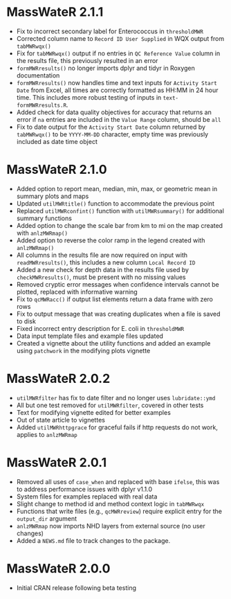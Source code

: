 # MassWateR 2.1.1

* Fix to incorrect secondary label for Enterococcus in `thresholdMWR`
* Corrected column name to `Record ID User Supplied` in WQX output from `tabMWRwqx()`
* Fix for `tabMWRwqx()` output if no entries in `QC Reference Value` column in the results file, this previously resulted in an error
* `formMWRresults()` no longer imports dplyr and tidyr in Roxygen documentation
* `formMWRresults()` now handles time and text inputs for `Activity Start Date` from Excel, all times are correctly formatted as HH:MM in 24 hour time.  This includes more robust testing of inputs in `text-formMWRresults.R`.
* Added check for data quality objectives for accuracy that returns an error if `na` entries are included in the `Value Range` column, should be `all`
* Fix to date output for the `Activity Start Date` column returned by `tabMWRwqx()` to be `YYYY-MM-DD` character, empty time was previously included as date time object

# MassWateR 2.1.0

* Added option to report mean, median, min, max, or geometric mean in summary plots and maps
* Updated `utilMWRtitle()` function to accommodate the previous point
* Replaced `utilMWRconfint()` function with `utilMWRsummary()` for additional summary functions
* Added option to change the scale bar from km to mi on the map created with `anlzMWRmap()`
* Added option to reverse the color ramp in the legend created with `anlzMWRmap()`
* All columns in the results file are now required on input with `readMWRresults()`, this includes a new column `Local Record ID`
* Added a new check for depth data in the results file used by `checkMWRresults()`, must be present with no missing values
* Removed cryptic error messages when confidence intervals cannot be plotted, replaced with informative warning
* Fix to `qcMWRacc()` if output list elements return a data frame with zero rows
* Fix to output message that was creating duplicates when a file is saved to disk
* Fixed incorrect entry description for E. coli in `thresholdMWR`
* Data input template files and example files updated
* Created a vignette about the utility functions and added an example using `patchwork` in the modifying plots vignette

# MassWateR 2.0.2

* `utilMWRfilter` has fix to date filter and no longer uses `lubridate::ymd`
* All but one test removed for `utilMWRfilter`, covered in other tests
* Text for modifying vignette edited for better examples
* Out of state article to vignettes
* Added `utilMWRhttpgrace` for graceful fails if http requests do not work, applies to `anlzMWRmap`

# MassWateR 2.0.1

* Removed all uses of `case_when` and replaced with base `ifelse`, this was to address performance issues with dplyr v1.1.0
* System files for examples replaced with real data
* Slight change to method id and method context logic in `tabMWRwqx`
* Functions that write files (e.g., `qcMWRreview`) require explicit entry for the `output_dir` argument
* `anlzMWRmap` now imports NHD layers from external source (no user changes)
* Added a `NEWS.md` file to track changes to the package.

# MassWateR 2.0.0

* Initial CRAN release following beta testing
